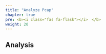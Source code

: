 ```yaml
---
title: "Analyze Pcap"
chapter: true
pre: <b><i class="fas fa-flask"></i>　</b>
weight: 20
---
```


## Analysis
